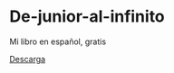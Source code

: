 # De-junior-al-infinito
Mi libro en español, gratis

[Descarga](https://github.com/enzotrucchi/De-junior-al-infinito/blob/main/De-junior-al-infinito.pdf)
